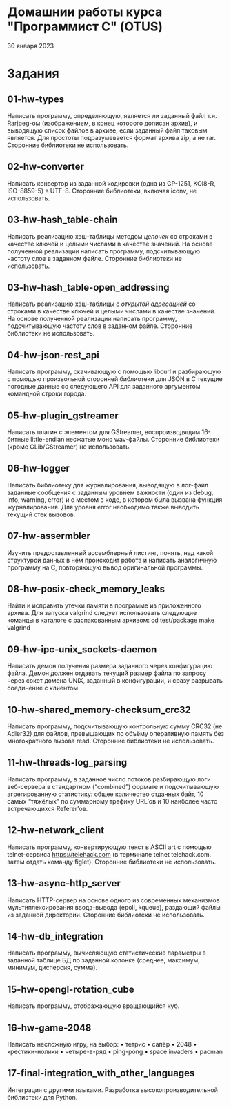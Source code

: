 # Домашнии работы курса "Программист С" (OTUS)
30 января 2023

# Задания

## 01-hw-types
Написать программу, определяющую, является ли заданный файл т.н. Rarjpeg-ом (изображением, в конец которого дописан архив), и выводящую список файлов в архиве, если заданный файл таковым является. Для простоты подразумевается формат архива zip, а не rar. Сторонние библиотеки не использовать.

## 02-hw-converter
Написать конвертор из заданной кодировки (одна из CP-1251, KOI8-R, ISO-8859-5) в UTF-8. Сторонние библиотеки, включая iconv, не использовать.

## 03-hw-hash_table-chain
Написать реализацию хэш-таблицы методом *цепочек* со строками в качестве ключей и целыми числами в качестве значений. На основе полученной реализации написать программу, подсчитывающую частоту слов в заданном файле. Сторонние библиотеки не использовать.

## 03-hw-hash_table-open_addressing
Написать реализацию хэш-таблицы с *открытой адресацией* со строками в качестве ключей и целыми числами в качестве значений. На основе полученной реализации написать программу, подсчитывающую частоту слов в заданном файле. Сторонние библиотеки не использовать.

## 04-hw-json-rest_api
Написать программу, скачивающую с помощью libcurl и разбирающую с помощью произвольной сторонней библиотеки для JSON в C текущие погодные данные со следующего API для заданного аргументом командной строки города.

## 05-hw-plugin_gstreamer
Написать плагин с элементом для GStreamer, воспроизводящим 16-битные little-endian несжатые моно wav-файлы. Сторонние библиотеки (кроме GLib/GStreamer) не использовать.

## 06-hw-logger
Написать библиотеку для журналирования, выводящую в лог-файл заданные сообщения с заданным уровнем важности (один из debug, info, warning, error) и с местом в коде, в котором была вызвана функция журналирования.
Для уровня error необходимо также выводить текущий стек вызовов.

## 07-hw-assermbler
Изучить предоставленный ассемблерный листинг, понять, над какой структурой данных в нём происходит работа и написать аналогичную программу на C, повторяющую вывод оригинальной программы.

## 08-hw-posix-check_memory_leaks
Найти и исправить утечки памяти в программе из приложенного архива. Для запуска valgrind следует использовать следующие команды в каталоге с распакованным архивом: cd test/package make valgrind

## 09-hw-ipc-unix_sockets-daemon
Написать демон получения размера заданного через конфигурацию файла. Демон должен отдавать текущий размер файла по запросу через сокет домена UNIX, заданный в конфигурации, и сразу разрывать соединение с клиентом.

## 10-hw-shared_memory-checksum_crc32
Написать программу, подсчитывающую контрольную сумму CRC32 (не Adler32) для файлов, превышающих по объёму оперативную память без многократного вызова read. Сторонние библиотеки не использовать.

## 11-hw-threads-log_parsing
Написать программу, в заданное число потоков разбирающую логи веб-сервера в стандартном (“combined”) формате и подсчитывающую агрегированную статистику: общее количество отданных байт, 10 самых “тяжёлых” по суммарному трафику URL’ов и 10 наиболее часто встречающихся Referer’ов.

## 12-hw-network_client
Написать программу, конвертирующую текст в ASCII art с помощью telnet-сервиса https://telehack.com (в терминале telnet telehack.com, затем отдать командy figlet). Сторонние библиотеки не использовать.

## 13-hw-async-http_server
Написать HTTP-сервер на основе одного из современных механизмов мультиплексирования ввода-вывода (epoll, kqueue), раздающий файлы из заданной директории. Сторонние библиотеки не использовать.

## 14-hw-db_integration
Написать программу, вычисляющую статистические параметры в заданной таблице БД по заданной колонке (среднее, максимум, минимум, дисперсия, сумма).

## 15-hw-opengl-rotation_cube
Написать программу, отображающую вращающийся куб.

## 16-hw-game-2048
Написать несложную игру, на выбор: • тетрис • сапёр • 2048 • крестики-нолики • четыре-в-ряд • ping-pong • space invaders • pacman

## 17-final-integration_with_other_languages
Интеграция с другими языками. Разработка высокопроизводительной библиотеки для Python.

